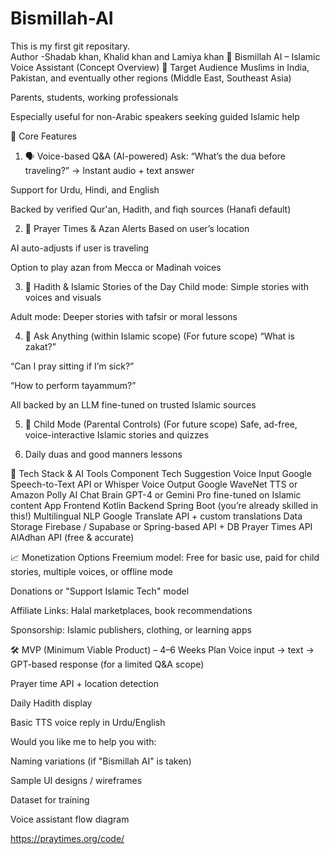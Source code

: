 # Bismillah-AI
This is my first git repositary.
<br>
Author -Shadab khan, Khalid khan and Lamiya khan
📱 Bismillah AI – Islamic Voice Assistant (Concept Overview)
🎯 Target Audience
Muslims in India, Pakistan, and eventually other regions (Middle East, Southeast Asia)

Parents, students, working professionals

Especially useful for non-Arabic speakers seeking guided Islamic help

🔑 Core Features
1. 🗣️ Voice-based Q&A (AI-powered)
Ask: “What’s the dua before traveling?” → Instant audio + text answer

Support for Urdu, Hindi, and English

Backed by verified Qur'an, Hadith, and fiqh sources (Hanafi default)

2. 🕌 Prayer Times & Azan Alerts
Based on user’s location

AI auto-adjusts if user is traveling

Option to play azan from Mecca or Madinah voices

3. 📖 Hadith & Islamic Stories of the Day
Child mode: Simple stories with voices and visuals

Adult mode: Deeper stories with tafsir or moral lessons

4. 🧠 Ask Anything (within Islamic scope)  (For future scope)
“What is zakat?”

“Can I pray sitting if I’m sick?”

“How to perform tayammum?”

All backed by an LLM fine-tuned on trusted Islamic sources

5. 👧 Child Mode (Parental Controls)  (For future scope)
Safe, ad-free, voice-interactive Islamic stories and quizzes

6. Daily duas and good manners lessons

🤖 Tech Stack & AI Tools
Component Tech Suggestion
Voice Input Google Speech-to-Text API or Whisper
Voice Output Google WaveNet TTS or Amazon Polly
AI Chat Brain GPT-4 or Gemini Pro fine-tuned on Islamic content
App Frontend Kotlin
Backend Spring Boot (you’re already skilled in this!)
Multilingual NLP Google Translate API + custom translations
Data Storage Firebase / Supabase or Spring-based API + DB
Prayer Times API AlAdhan API (free & accurate)

📈 Monetization Options
Freemium model: Free for basic use, paid for child stories, multiple voices, or offline mode

Donations or "Support Islamic Tech" model

Affiliate Links: Halal marketplaces, book recommendations

Sponsorship: Islamic publishers, clothing, or learning apps

🛠️ MVP (Minimum Viable Product) – 4–6 Weeks Plan
Voice input → text → GPT-based response (for a limited Q&A scope)

Prayer time API + location detection

Daily Hadith display

Basic TTS voice reply in Urdu/English

Would you like me to help you with:

Naming variations (if "Bismillah AI" is taken)

Sample UI designs / wireframes

Dataset for training

Voice assistant flow diagram


https://praytimes.org/code/
